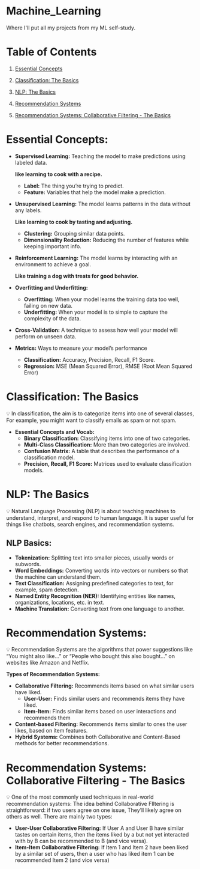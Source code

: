 # Machine_Learning
Where I'll put all my projects from my ML self-study.

# Table of Contents
1. [Essential Concepts](https://github.com/AlexA2304/Machine_Learning/blob/main/README.md#essential-concepts)
  
2. [Classification: The Basics](https://github.com/AlexA2304/Machine_Learning/blob/main/README.md#nlp-the-basics)
3. [NLP: The Basics](https://github.com/AlexA2304/Machine_Learning/blob/main/README.md#nlp-the-basics)
4. [Recommendation Systems](https://github.com/AlexA2304/Machine_Learning/blob/main/README.md#recommendation-systems)
5. [Recommendation Systems: Collaborative Filtering - The Basics](https://github.com/AlexA2304/Machine_Learning/blob/main/README.md#recommendation-systems-collaborative-filtering---the-basics)


# Essential Concepts:

- ******************************************Supervised Learning:****************************************** Teaching the model to make predictions using labeled data.
    
    ******************************************************************************like learning to cook with a recipe.******************************************************************************
    
    - **************Label:************** The thing you’re trying to predict.
    - ******************Feature:****************** Variables that help the model make a prediction.
- ****Unsupervised Learning:**** The model learns patterns in the data without any labels.
    
    **********************************************************************************************Like learning to cook by tasting and adjusting.**********************************************************************************************
    
    - ********Clustering:******** Grouping similar data points.
    - ****************************************************Dimensionality Reduction:**************************************************** Reducing the number of features while keeping important info.
- ****************Reinforcement Learning:**************** The model learns by interacting with an environment to achieve a goal.
    
    ****************************************************************************************************Like training a dog with treats for good behavior.**************************************************************************************************** 
    
- ****************************************Overfitting and Underfitting:****************************************
    - **************************Overfitting:************************** When your model learns the training data too well, failing on new data.
    - ****************************Underfitting:**************************** When your model is to simple to capture the complexity of the data.
- ************************************Cross-Validation:************************************ A technique to assess how well your model will perform on unseen data.
- **********************Metrics:**********************  Ways to measure your model’s performance
    - ******************************Classification:****************************** Accuracy, Precision, Recall, F1 Score.
    - ************************Regression:************************ MSE (Mean Squared Error), RMSE (Root Mean Squared Error)

# Classification: The Basics

<aside>
💡 In classification, the aim is to categorize items into one of several classes, For example, you might want to classify emails as spam or not spam.

</aside>

- ****************************************************Essential Concepts and Vocab:****************************************************
    - **********************************************Binary Classification:********************************************** Classifying items into one of two categories.
    - ****************Multi-Class Classification:**************** More than two categories are involved.
    - ********************************Confusion Matrix:******************************** A table that describes the performance of a classification model.
    - **************************Precision, Recall, F1 Score:************************** Matrices used to evaluate classification models.

# NLP: The Basics

<aside>
💡 Natural Language Processing (NLP) is about teaching machines to understand, interpret, and respond to human language. It is super useful for things like chatbots, search engines, and recommendation systems.

</aside>

## NLP Basics:

- **************************Tokenization:************************** Splitting text into smaller pieces, usually words or subwords.
- ********Word Embeddings:******** Converting words into vectors or numbers so that the machine can understand them.
- ****************************************Text Classification:**************************************** Assigning predefined categories to text, for example, spam detection.
- ********************************Named Entity Recognition (NER):******************************** Identifying entities like names, organizations, locations, etc. in text.
- ****************************************Machine Translation:**************************************** Converting text from one language to another.

# Recommendation Systems:

<aside>
💡 Recommendation Systems are the algorithms that power suggestions like “You might also like…” or “People who bought this also bought…” on websites like Amazon and Netflix.

</aside>

****Types of Recommendation Systems:****

- ************************************************Collaborative Filtering:************************************************ Recommends items based on what similar users have liked.
    - **********************User-User:********************** Finds similar users and recommends items they have liked.
    - ************************Item-Item:************************ Finds similar items based on user interactions and recommends them
- ********Content-based Filtering:******** Recommends items similar to ones the user likes, based on item features.
- **************Hybrid Systems:************** Combines both Collaborative and Content-Based methods for better recommendations.

# Recommendation Systems: Collaborative Filtering - The Basics

<aside>
💡 One of the most commonly used techniques in real-world recommendation systems: The idea behind Collaborative FIltering is straightforward: if two users agree on one issue, They’ll likely agree on others as well. There are mainly two types:

</aside>

- **********************************************************************User-User Collaborative Filtering:********************************************************************** If User A and User B have similar tastes on certain items, then the items liked by a but not yet interacted with by B can be recommended to B (and vice versa).
- ************************************************************Item-Item Collaborative Filtering:************************************************************ If Item 1 and Item 2 have been liked by a similar set of users, then a user who has liked item 1 can be recommended Item 2 (and vice versa)
